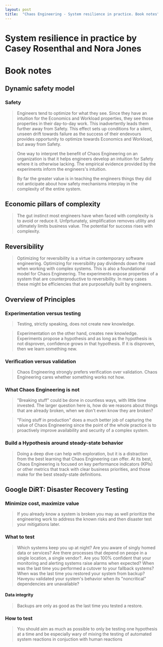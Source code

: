 ```yaml
---
layout: post
title:  "Chaos Engineering - System resilience in practice. Book notes"
---
```



# System resilience in practice by Casey Rosenthal and Nora Jones

# Book notes

## Dynamic safety model

### Safety

> Engineers tend to optimize for what they see. Since they have an intuition for the Economics and Workload properties, they see those properties in their day-to-day work. This inadvertently leads them further away from Safety. This effect sets up conditions for a silent, unseen drift towards failure as the success of their endevours provides opportunity to optimize towards Economics and Workload, but away from Safety.

> One way to interpret the benefit of Chaos Engineering on an organization is that it helps engineers develop an intuition for Safety where it is otherwise lacking. The empirical evidence provided by the experiments inform the engineers's intuition.

> By far the greater value is in teaching the engineers things they did not anticipate about how safety mechanisms interplay in the complexity of the entire system.

## Economic  pillars of complexity

> The gut instinct most engineers have when faced with complexity is to avoid or reduce it. Unfprtunately, simplification removes utility and ultimately limits business value. The potential for success rises with complexity.

## Reversibility 

> Optimizing for reversibility is a virtue in contemporary software engineering. Optimizing for reversibility pay dividends down the road when working with complex systems. This is also a foundational model for Chaos Engineering. The experiments expose properties of a system that are counterproductive to reversibility. In many cases these might be efficiencies that are purposefully built by engineers.

## Overview of Principles

### Experimentation versus testing

> Testing, strictly speaking, does not create new knowledge.

> Experimentation on the other hand, creates new knowledge. Experiments propose a hypothesis and as long as the hypothesis is not disproven, confidence grows in that hypothesis. If it is disproven, then we learn something new.

### Verification versus validation

> Chaos Engineering strongly prefers verification over validation. Chaos Engineering cares whether something works not how.

### What Chaos Engineering is not

> "Breaking stuff" could be done in countless ways, with little time invested. The larger question here is, how do we reasons about things that are already broken, when we don't even know they are broken?

> "Fixing stuff in production" does a much better job of capturing the value of Chaos Engineering since the point of the whole practice is to proactively improve availability and security of a complex system.

### Build a Hypothesis around steady-state behavior

> Doing a deep dive can help with exploration, but it is a distraction from the best learning that Chaos Engineering can offer. At its best, Chaos Engineering is focused on key performance indicators (KPIs) or other metrics that track with clear business priorities, and those make for the best steady-state definitions.

## Google DiRT: Disaster Recovery Testing

### Minimize cost, maximize value

> If you already know a system is broken you may as well prioritize the engineering work to address the known risks and then disaster test your mitigations later.

### What to test

> Which systems keep you up at night? Are you aware of singly homed data or services? Are there processes that depend on peope in a single location, a single vendor?. Are you 100% confident that your monitoring and alerting systems raise alarms when expected? When was the last time you performed a cutover to your fallback systems? When was the last time you restored your system from backup? Haveyou validated your system's behavior when its "noncritical" dependencies are unavailable?

#### Data integrity

> Backups are only as good as the last time you tested a restore.

### How to test

> You should aim as much as possible to only be testing one hypothesis at a time and be especially wary of mixing the testing of automated system reactions in conjuction with human reactions